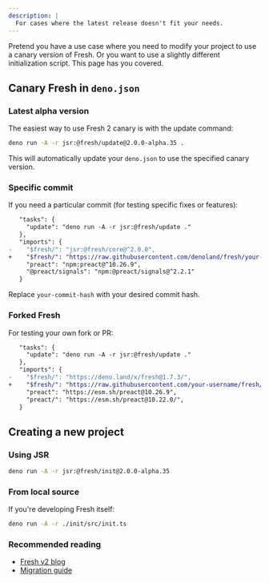 ```yaml
---
description: |
  For cases where the latest release doesn't fit your needs.
---
```


Pretend you have a use case where you need to modify your project to use a
canary version of Fresh. Or you want to use a slightly different initialization
script. This page has you covered.

## Canary Fresh in `deno.json`

### Latest alpha version

The easiest way to use Fresh 2 canary is with the update command:

```sh Terminal
deno run -A -r jsr:@fresh/update@2.0.0-alpha.35 .
```

This will automatically update your `deno.json` to use the specified canary
version.

### Specific commit

If you need a particular commit (for testing specific fixes or features):

```diff deno.json
   "tasks": {
     "update": "deno run -A -r jsr:@fresh/update ."
   },
   "imports": {
-    "$fresh/": "jsr:@fresh/core@^2.0.0",
+    "$fresh/": "https://raw.githubusercontent.com/denoland/fresh/your-commit-hash/",
     "preact": "npm:preact@^10.26.9",
     "@preact/signals": "npm:@preact/signals@^2.2.1"
   }
```

Replace `your-commit-hash` with your desired commit hash.

### Forked Fresh

For testing your own fork or PR:

```diff deno.json
   "tasks": {
     "update": "deno run -A -r jsr:@fresh/update ."
   },
   "imports": {
-    "$fresh/": "https://deno.land/x/fresh@1.7.3/",
+    "$fresh/": "https://raw.githubusercontent.com/your-username/fresh/your-branch/",
     "preact": "https://esm.sh/preact@10.26.9",
     "preact/": "https://esm.sh/preact@10.22.0/",
   }
```

## Creating a new project

### Using JSR

```sh Terminal
deno run -A -r jsr:@fresh/init@2.0.0-alpha.35
```

### From local source

If you're developing Fresh itself:

```sh Terminal
deno run -A -r ./init/src/init.ts
```

### Recommended reading

- [Fresh v2 blog](https://deno.com/blog/fresh-2)
- [Migration guide](../../migration-guide.md)
